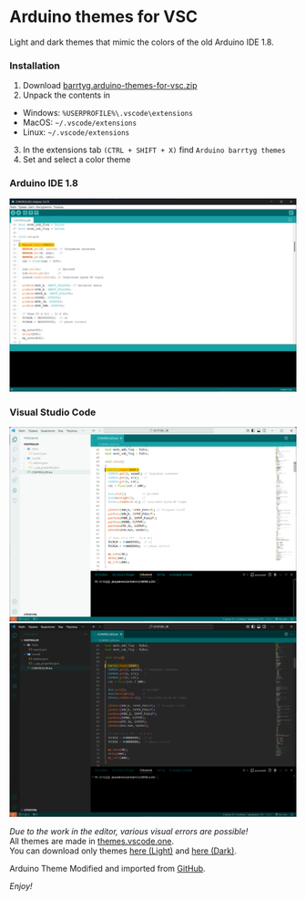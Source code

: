 # Arduino themes for VSC
Light and dark themes that mimic the colors of the old Arduino IDE 1.8.
### Installation
1. Download [barrtyg.arduino-themes-for-vsc.zip](https://github.com/BarrtyG/Arduino-themes-for-VSC/releases/tag/Main)
2. Unpack the contents in
* Windows: `%USERPROFILE%\.vscode\extensions`
* MacOS: `~/.vscode/extensions`
* Linux: `~/.vscode/extensions`
3. In the extensions tab `(CTRL + SHIFT + X)` find `Arduino barrtyg themes`
4. Set and select a color theme
### Arduino IDE 1.8
![Arduino light screenshot old.png](./images/Light%20screenshot%20old.png)
### Visual Studio Code
![Arduino light screenshot.png](./images/Light%20screenshot.png)
![Arduino dark screenshot.png](./images/Dark%20screenshot.png)

*Due to the work in the editor, various visual errors are possible!*<br/>
All themes are made in [themes.vscode.one](https://themes.vscode.one/).<br/>
You can download only themes [here (Light)](http://code.visualstudio.com/docs/languages/markdown) and [here (Dark)](https://themes.vscode.one/theme/BarrtyG/nVc3uUjA).

Arduino Theme Modified and imported from [GitHub](https://github.com/BarrtyG/Arduino-themes-for-VSC).

*Enjoy!*
